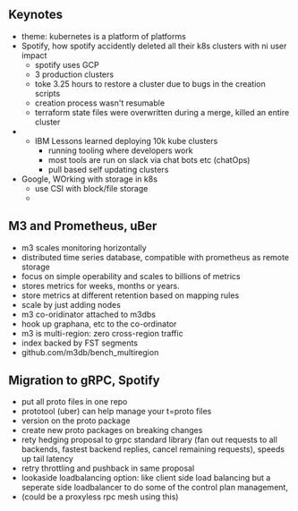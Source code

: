 ## Keynotes
- theme: kubernetes is a platform of platforms
- Spotify, how spotify accidently deleted all their k8s clusters with ni user impact
    - spotify uses GCP
    - 3 production clusters
    - toke 3.25 hours to restore a cluster due to bugs in the creation scripts
    - creation process wasn't resumable
    - terraform state files were overwritten during a merge, killed an entire cluster
- - IBM Lessons learned deploying 10k kube clusters
    - running tooling where developers work
    - most tools are run on slack via chat bots etc (chatOps)
    - pull based self updating clusters
- Google, WOrking with storage in k8s
    - use CSI with block/file storage
    - 

## M3 and Prometheus, uBer
- m3 scales monitoring horizontally
- distributed time series database, compatible with prometheus as remote storage
- focus on simple operability and scales to billions of metrics
- stores metrics for weeks, months or years.
- store metrics at different retention based on mapping rules
- scale by just adding nodes
- m3 co-oridinator attached to m3dbs
- hook up graphana, etc to the co-ordinator
- m3 is multi-region: zero cross-region traffic
- index backed by FST segments
- github.com/m3db/bench_multiregion

## Migration to gRPC, Spotify
- put all proto files in one repo
- prototool (uber) can help manage your t=proto files
- version on the proto package
- create new proto packages on breaking changes
- rety hedging proposal to grpc standard library (fan out requests to all backends, fastest backend replies, cancel remaining requests), speeds up tail latency
-  retry throttling and pushback in same proposal
- lookaside loadbalancing option: like client side load balancing but a seperate side loadbalancer to do some of the control plan management,
- (could be a proxyless rpc mesh using this) 


